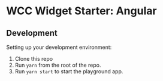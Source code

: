 # WCC Widget Starter: Angular

## Development

Setting up your development environment:

1. Clone this repo
2. Run `yarn` from the root of the repo.
3. Run `yarn start` to start the playground app.